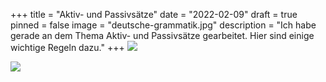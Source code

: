 +++
title = "Aktiv- und Passivsätze"
date = "2022-02-09"
draft = true
pinned = false
image = "deutsche-grammatik.jpg"
description = "Ich habe gerade an dem Thema Aktiv- und Passivsätze gearbeitet. Hier sind einige wichtige Regeln dazu."
+++
![](aktiv_passiv.jpg)

![](aktiv_passiv_beispiel.jpg)